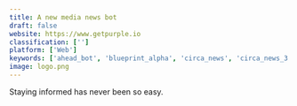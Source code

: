 ```yaml
---
title: A new media news bot
draft: false 
website: https://www.getpurple.io
classification: ['']
platform: ['Web']
keywords: ['ahead_bot', 'blueprint_alpha', 'circa_news', 'circa_news_3', 'forbes_newsbot_on_telegram', 'google_news', 'guru_news', 'lawmaker', 'neil', 'news_api', 'newsbot', 'not_depressing_news', 'positive_black_news_network', 'quicktwit', 'startup_around_telegram_channel', 'startup_tracker', 'unfiltered.news', 'we_the_people', 'wonder']
image: logo.png
---
```

Staying informed has never been so easy.